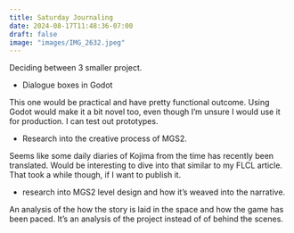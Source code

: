 ```yaml
---
title: Saturday Journaling
date: 2024-08-17T11:48:36-07:00
draft: false
image: "images/IMG_2632.jpeg"
---
```


Deciding between 3 smaller project. 

- Dialogue boxes in Godot

This one would be practical and have pretty functional outcome. Using Godot would make it a bit novel too, even though I’m unsure I would use it for production. I can test out prototypes. 

- Research into the creative process of MGS2.

Seems like some daily diaries of Kojima from the time has recently been translated. Would be interesting to dive into that similar to my FLCL article. That took a while though, if I want to publish it. 

- research into MGS2 level design and how it’s weaved into the narrative.

An analysis of the how the story is laid in the space and how the game has been paced. It’s an analysis of the project instead of of behind the scenes. 

